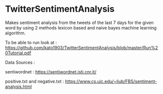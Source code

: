 # TwitterSentimentAnalysis
Makes sentiment analysis from the tweets of the last 7 days for the given word by using 2 methods lexicon based and naive bayes machine learning algorithm.

To be able to run look at : https://github.com/kato1903/TwitterSentimentAnalysis/blob/master/Run%20Tutorial.pdf

Data Sources :

sentiwordnet : https://sentiwordnet.isti.cnr.it/

positive.txt and negative.txt : https://www.cs.uic.edu/~liub/FBS/sentiment-analysis.html
